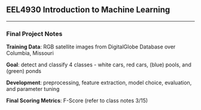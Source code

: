 ## EEL4930 Introduction to Machine Learning ##
---
### Final Project Notes ###

__Training Data__: RGB satellite images from DigitalGlobe Database over Columbia, Missouri

__Goal__: detect and classify 4 classes - white cars, red cars, (blue) pools, and (green) ponds

__Development__: preprocessing, feature extraction, model choice, evaluation, and parameter tuning

__Final Scoring Metrics__: F-Score (refer to class notes 3/15)
